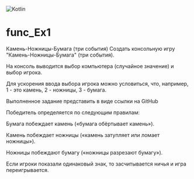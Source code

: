 ![Kotlin](https://img.shields.io/badge/Kotlin-9A00F5.svg?style=for-the-badge&logo=kotlin&logoColor=white)

# func_Ex1

Камень-Ножницы-Бумага (три события)
Создать консольную игру "Камень-Ножницы-Бумага" (три события). 

На консоль выводится выбор компьютера (случайное значение) и выбор игрока. 

Для ускорения ввода выбора игрока можно условиться, что, например, 1 - это камень, 2 - ножницы, 3 - бумага. 

Выполненное задание представить в виде ссылки на GitHub


Победитель определяется по следующим правилам:


Бумага побеждает камень («бумага обёртывает камень»).

Камень побеждает ножницы («камень затупляет или ломает ножницы»).

Ножницы побеждают бумагу («ножницы разрезают бумагу»).

Если игроки показали одинаковый знак, то засчитывается ничья и игра переигрывается.
